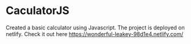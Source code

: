 # CaculatorJS
Created a basic calculator using Javascript.
The project is deployed on netlify. Check it out here https://wonderful-leakey-98d1e4.netlify.com/
